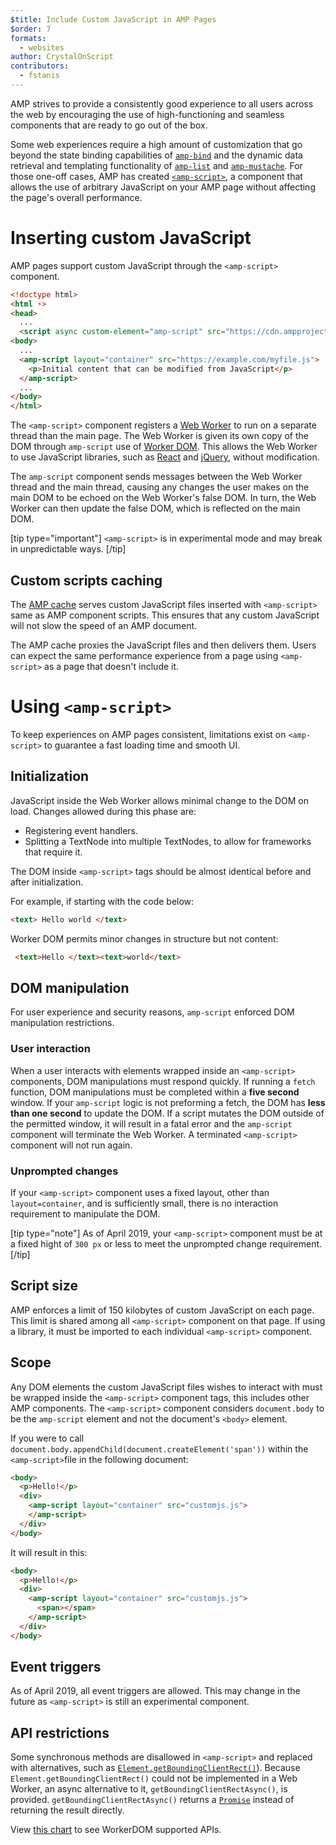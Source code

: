 ```yaml
---
$title: Include Custom JavaScript in AMP Pages
$order: 7
formats:
  - websites
author: CrystalOnScript
contributors:
  - fstanis
---
```


AMP strives to provide a consistently good experience to all users across the web by encouraging the use of high-functioning and seamless components that are ready to go out of the box. 

Some web experiences require a high amount of customization that go beyond the state binding capabilities of [`amp-bind`](https://amp.dev/documentation/components/reference/amp-bind.html?format=websites) and the dynamic data retrieval and templating functionality of [`amp-list`](https://amp.dev/documentation/components/reference/amp-list.html?format=websites) and [`amp-mustache`](https://amp.dev/documentation/components/reference/amp-mustache.html?format=websites). For those one-off cases, AMP has created [`<amp-script>`](https://amp.dev/documentation/components/reference/amp-script.html?format=websites), a component that allows the use of arbitrary JavaScript on your AMP page without affecting the page's overall performance.

# Inserting custom JavaScript 

AMP pages support custom JavaScript through the `<amp-script>` component. 

```html
<!doctype html>
<html ⚡>
<head>
  ...
  <script async custom-element="amp-script" src="https://cdn.ampproject.org/v0/amp-script-0.1.js"></script>
<body>  
  ...
  <amp-script layout="container" src="https://example.com/myfile.js">
    <p>Initial content that can be modified from JavaScript</p>
  </amp-script>
  ...
</body>
</html>
```

The `<amp-script>` component registers a [Web Worker](https://developer.mozilla.org/en-US/docs/Web/API/Web_Workers_API) to run on a separate thread than the main page. The Web Worker is given its own copy of the DOM through `amp-script` use of [Worker DOM](https://github.com/ampproject/worker-dom). This allows the Web Worker to use JavaScript libraries, such as [React](https://reactjs.org/) and [jQuery](https://jquery.com/), without modification. 

The `amp-script` component sends messages between the Web Worker thread and the main thread, causing any changes the user makes on the main DOM to be echoed on the Web Worker's false DOM. In turn, the Web Worker can then update the false DOM, which is reflected on the main DOM.

[tip type="important"]
 `<amp-script>` is in experimental mode and may break in unpredictable ways.
[/tip]

## Custom scripts caching 

The [AMP cache](https://www.ampproject.org/docs/fundamentals/how_cached) serves custom JavaScript files inserted with `<amp-script>` same as AMP component scripts. This ensures that any custom JavaScript will not slow the speed of an AMP document. 

The AMP cache proxies the JavaScript files and then delivers them. Users can expect the same performance experience from a page using `<amp-script>` as a page that doesn't include it. 

# Using `<amp-script>`

To keep experiences on AMP pages consistent, limitations exist on `<amp-script>` to guarantee a fast loading time and smooth UI. 

## Initialization

JavaScript inside the Web Worker allows minimal change to the DOM on load. Changes allowed during this phase are:

*   Registering event handlers.
*   Splitting a TextNode into multiple TextNodes, to allow for frameworks that require it.

The DOM inside `<amp-script>` tags should be almost identical before and after initialization. 

For example, if starting with the code below:
```html
<text> Hello world </text>
```
Worker DOM permits minor changes in structure but not content: 

```html
 <text>Hello </text><text>world</text>
```

## DOM manipulation 

For user experience and security reasons, `amp-script` enforced DOM manipulation restrictions. 

### User interaction 

When a user interacts with elements wrapped inside an `<amp-script>` components, DOM manipulations must respond quickly. If running a `fetch` function, DOM manipulations must be completed within a **five second** window. If your `amp-script` logic is not preforming a fetch, the DOM has **less than one second** to update the DOM.  If a script mutates the DOM outside of the permitted window, it will result in a fatal error and the `amp-script` component will terminate the Web Worker. A terminated `<amp-script>` component will not run again.

### Unprompted changes 

If your `<amp-script>` component uses a fixed layout, other than `layout=container`, and is sufficiently small, there is no interaction requirement to manipulate the DOM. 

[tip type="note"]
As of April 2019, your `<amp-script>` component must be at a fixed hight of `300 px` or less to meet the unprompted change requirement.
[/tip]

## Script size 

AMP enforces a limit of 150 kilobytes of custom JavaScript on each page. This limit is shared  among all `<amp-script>` component on that page. If using a library, it must be imported to each individual `<amp-script>` component. 

## Scope

Any DOM elements the custom JavaScript files wishes to interact with must be wrapped inside the `<amp-script>` component tags, this includes other AMP components. The `<amp-script>` component considers `document.body` to be the `amp-script` element and not the document's `<body>` element.

If you were to call `document.body.appendChild(document.createElement('span'))` within the `<amp-script>`file in the following document: 

```html
<body>  
  <p>Hello!</p>
  <div>
    <amp-script layout="container" src="customjs.js">
    </amp-script>
  </div>
</body>
```

It will result in this:

```html
<body>  
  <p>Hello!</p>
  <div>
    <amp-script layout="container" src="customjs.js">
      <span></span>
    </amp-script>
  </div>
</body>
```

## Event triggers 

As of April 2019, all event triggers are allowed. This may change in the future as `<amp-script>` is still an experimental component. 

## API restrictions 

 Some synchronous methods are disallowed in `<amp-script>` and replaced with alternatives, such as [`Element.getBoundingClientRect()`](https://developer.mozilla.org/en-US/docs/Web/API/Element/getBoundingClientRect)). Because `Element.getBoundingClientRect()` could not be implemented in a Web Worker, an async alternative to it, `getBoundingClientRectAsync()`, is provided. `getBoundingClientRectAsync()` returns a [`Promise`](https://developer.mozilla.org/en-US/docs/Web/JavaScript/Reference/Global_Objects/Promise) instead of returning the result directly.

View [this chart](https://github.com/ampproject/worker-dom/blob/master/web_compat_table.md) to see WorkerDOM supported APIs.
